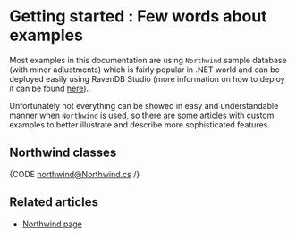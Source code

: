﻿# Getting started : Few words about examples

Most examples in this documentation are using `Northwind` sample database (with minor adjustments) which is fairly popular in .NET world and can be deployed easily using RavenDB Studio (more information on how to deploy it can be found [here](../studio/overview/tasks/create-sample-data)).

Unfortunately not everything can be showed in easy and understandable manner when `Northwind` is used, so there are some articles with custom examples to better illustrate and describe  more sophisticated features.

## Northwind classes

{CODE northwind@Northwind.cs /}

## Related articles

- [Northwind page](http://northwinddatabase.codeplex.com/)
